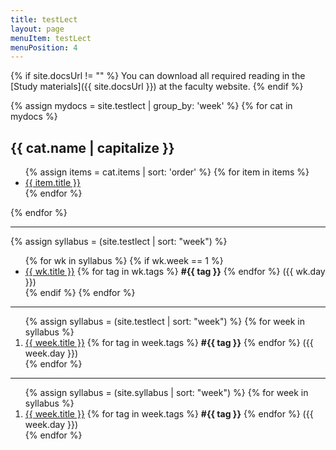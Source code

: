 ```yaml
---
title: testLect
layout: page
menuItem: testLect
menuPosition: 4
---
```


{% if site.docsUrl != "" %}
You can download all required reading in the [Study materials]({{ site.docsUrl }}) at the faculty website.
{% endif %}

{% assign mydocs = site.testlect | group_by: 'week' %}
{% for cat in mydocs %}
<h2>{{ cat.name | capitalize }}</h2>
    <ul>
      {% assign items = cat.items | sort: 'order' %}
      {% for item in items %}
        <li><a href="{{ item.url }}">{{ item.title }}</a></li>
      {% endfor %}
    </ul>
{% endfor %}

---

{% assign syllabus = (site.testlect | sort: "week") %}
<ul>
{% for wk in syllabus %}
    {% if wk.week == 1 %}
  <li>
  	<a href="{{ site.baseurl }}{{ wk.url }}">{{ wk.title }}</a> 
  	{% for tag in wk.tags %}
  		<b>#{{ tag }}</b>
  	{% endfor %}
  	({{ wk.day }})</li>
    {% endif %}
{% endfor %}
</ul>



---

<ol>
{% assign syllabus = (site.testlect | sort: "week") %}
{% for week in syllabus %}
  <li>
  	<a href="{{ site.baseurl }}{{ week.url }}">{{ week.title }}</a> 
  	{% for tag in week.tags %}
  		<b>#{{ tag }}</b>
  	{% endfor %}
  	({{ week.day }})</li>
{% endfor %}
</ol>

---

<ol>
{% assign syllabus = (site.syllabus | sort: "week") %}
{% for week in syllabus %}
  <li>
  	<a href="{{ site.baseurl }}{{ week.url }}">{{ week.title }}</a> 
  	{% for tag in week.tags %}
  		<b>#{{ tag }}</b>
  	{% endfor %}
  	({{ week.day }})</li>
{% endfor %}
</ol>

